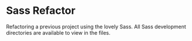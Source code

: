 # Sass Refactor

Refactoring a previous project using the lovely Sass. All Sass development directories are available to view in the files. 
